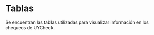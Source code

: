 # Tablas

Se encuentran las tablas utilizadas para visualizar información en los chequeos de UYCheck. 
